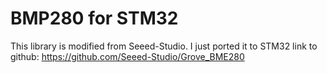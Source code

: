# BMP280 for STM32
This library is modified from Seeed-Studio. I just ported it to STM32
link to github: https://github.com/Seeed-Studio/Grove_BME280
